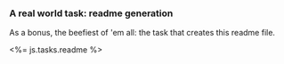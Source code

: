 ### A real world task: readme generation

As a bonus, the beefiest of 'em all: the task that creates this readme file.

<%= js.tasks.readme %>
